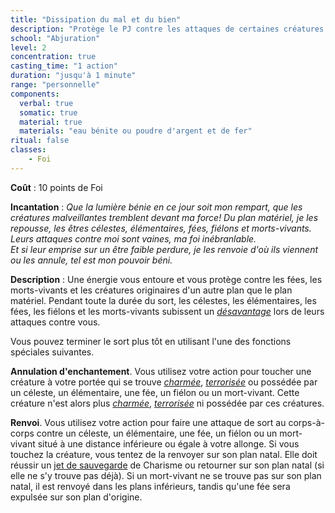 ```yaml
---
title: "Dissipation du mal et du bien"
description: "Protège le PJ contre les attaques de certaines créatures."
school: "Abjuration"
level: 2
concentration: true
casting_time: "1 action"
duration: "jusqu'à 1 minute"
range: "personnelle"
components:
  verbal: true
  somatic: true
  material: true
  materials: "eau bénite ou poudre d'argent et de fer"
ritual: false
classes:
    - Foi
---
```

**Coût** : 10 points de Foi  

**Incantation** : *Que la lumière bénie en ce jour soit mon rempart, que les créatures malveillantes tremblent devant ma force! Du plan matériel, je les repousse, les êtres célestes, élémentaires, fées, fiélons et morts-vivants.*    
*Leurs attaques contre moi sont vaines, ma foi inébranlable.*    
*Et si leur emprise sur un être faible perdure, je les renvoie d'où ils viennent ou les annule, tel est mon pouvoir béni.*   

**Description** : Une énergie vous entoure et vous protège contre les fées, les morts-vivants et les créatures originaires d'un autre plan que le plan matériel. Pendant toute la durée du sort, les célestes, les élémentaires, les fées, les fiélons et les morts-vivants subissent un [_désavantage_](/utiliser-les-caracteristiques/#avantage-et-desavantage) lors de leurs attaques contre vous.

Vous pouvez terminer le sort plus tôt en utilisant l'une des fonctions spéciales suivantes.

**Annulation d'enchantement**. Vous utilisez votre action pour toucher une créature à votre portée qui se trouve [_charmée_](/gerer-la-sante-du-personnage/#charme), [_terrorisée_](/gerer-la-sante-du-personnage/#terrorise) ou possédée par un céleste, un élémentaire, une fée, un fiélon ou un mort-vivant. Cette créature n'est alors plus [_charmée_](/gerer-la-sante-du-personnage/#charme), [_terrorisée_](/gerer-la-sante-du-personnage/#terrorise) ni possédée par ces créatures.

**Renvoi**. Vous utilisez votre action pour faire une attaque de sort au corps-à-corps contre un céleste, un élémentaire, une fée, un fiélon ou un mort-vivant situé à une distance inférieure ou égale à votre allonge. Si vous touchez la créature, vous tentez de la renvoyer sur son plan natal. Elle doit réussir un [jet de sauvegarde](/utiliser-les-caracteristiques/#jets-de-sauvegarde) de Charisme ou retourner sur son plan natal (si elle ne s'y trouve pas déjà). Si un mort-vivant ne se trouve pas sur son plan natal, il est renvoyé dans les plans inférieurs, tandis qu'une fée sera expulsée sur son plan d'origine.
